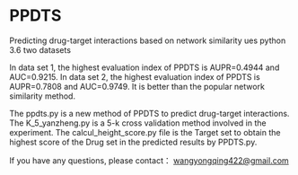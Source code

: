 # PPDTS
Predicting drug-target interactions based on network similarity
ues python 3.6
two datasets

In data set 1, the highest evaluation index of PPDTS is AUPR=0.4944 and AUC=0.9215. 
In data set 2, the highest evaluation index of PPDTS is AUPR=0.7808 and AUC=0.9749. 
It is better than the popular network similarity method.

The ppdts.py is a new method of PPDTS to predict drug-target interactions.
The K_5_yanzheng.py is a 5-k cross validation method involved in the experiment.
The calcul_height_score.py file is the Target set to obtain the highest score of the Drug set in the predicted results by PPDTS.py.

If you have any questions, please contact：       wangyongqing422@gmail.com
